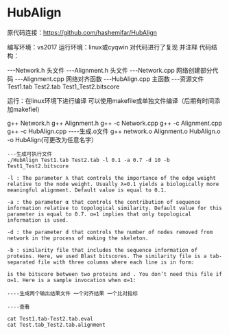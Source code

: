 # HubAlign
原代码连接：https://github.com/hashemifar/HubAlign

编写环境：vs2017 运行环境：linux或cyqwin 
对代码进行了复现 并注释
代码结构：


  ---Network.h 头文件
  ---Alignment.h 头文件
  ---Network.cpp 网络创建部分代码
  ---Alignment.cpp 网络对齐函数
  ---HubAlign.cpp 主函数
  ---资源文件 Test1.tab Test2.tab Test1_Test2.bitscore
 
运行：在linux环境下进行编译  可以使用makefile或单独文件编译（后期有时间添加makefiel）


g++ Network.h
g++ Alignment.h
g++ -c Network.cpp
g++ -c Alignment.cpp
g++ -c HubAlign.cpp
----生成.o文件
g++ network.o Alignment.o HubAlign.o -o HubAlign(可更改为任意名字）
 
    ---生成可执行文件
    ./HubAlign Test1.tab Test2.tab -l 0.1 -a 0.7 -d 10 -b Test1_Test2.bitscore
    
    -l : The parameter λ that controls the importance of the edge weight relative to the node weight. Usually λ=0.1 yields a biologically more meaningful alignment. Default value is equal to 0.1.

    -a : the parameter α that controls the contribution of sequence information relative to topological similarity. Default value for this parameter is equal to 0.7. α=1 implies that only topological information is used.

    -d : the parameter d that controls the number of nodes removed from network in the process of making the skeleton.

    -b : similarity file that includes the sequence information of proteins. Here, we used Blast bitscores. The similarity file is a tab-separated file with three columns where each line is in form:

    is the bitscore between two proteins and . You don’t need this file if α=1. Here is a sample invocation when α=1:
    
    ----生成两个输出结果文件 一个对齐结果 一个比对指标
    
    ----查看
    
    cat Test1.tab-Test2.tab.eval
    cat Test.tab_Test2.tab.alignment
 
   
